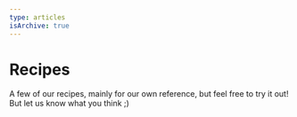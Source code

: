 ```yaml
---
type: articles
isArchive: true
---
```


# Recipes

A few of our recipes, mainly for our own reference, but feel free to try it out! But let us know what you think ;)
